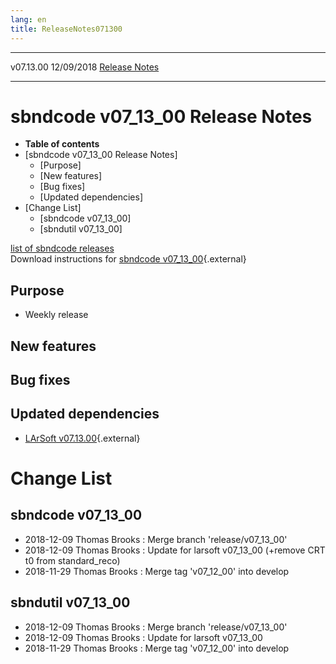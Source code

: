 ```yaml
---
lang: en
title: ReleaseNotes071300
---
```


  ----------- ------------ -- -- ------------------------------------------------------
  v07.13.00   12/09/2018         [Release Notes](ReleaseNotes071300.html)
  ----------- ------------ -- -- ------------------------------------------------------



sbndcode v07\_13\_00 Release Notes
======================================================================================

-   **Table of contents**
-   [sbndcode v07\_13\_00 Release
    Notes]
    -   [Purpose]
    -   [New features]
    -   [Bug fixes]
    -   [Updated dependencies]
-   [Change List]
    -   [sbndcode v07\_13\_00]
    -   [sbndutil v07\_13\_00]

[list of sbndcode
releases](List_of_SBND_code_releases.html)\
Download instructions for [sbndcode
v07\_13\_00](http://scisoft.fnal.gov/scisoft/bundles/sbnd/v07_13_00/sbndcode-v07_13_00.html){.external}



Purpose
----------------------------------

-   Weekly release



New features
--------------------------------------------



Bug fixes
--------------------------------------



Updated dependencies
------------------------------------------------------------

-   [LArSoft
    v07.13.00](https://cdcvs.fnal.gov/redmine/projects/larsoft/wiki/ReleaseNotes071300){.external}



Change List
==========================================



sbndcode v07\_13\_00
----------------------------------------------------------

-   2018-12-09 Thomas Brooks : Merge branch \'release/v07\_13\_00\'
-   2018-12-09 Thomas Brooks : Update for larsoft v07\_13\_00 (+remove
    CRT t0 from standard\_reco)
-   2018-11-29 Thomas Brooks : Merge tag \'v07\_12\_00\' into develop



sbndutil v07\_13\_00
----------------------------------------------------------

-   2018-12-09 Thomas Brooks : Merge branch \'release/v07\_13\_00\'
-   2018-12-09 Thomas Brooks : Update for larsoft v07\_13\_00
-   2018-11-29 Thomas Brooks : Merge tag \'v07\_12\_00\' into develop
